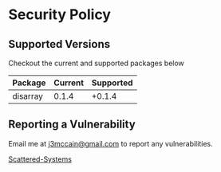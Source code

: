 # Security Policy

## Supported Versions

Checkout the current and supported packages below

| Package  | Current | Supported |
|----------|---------|-----------|
| disarray | 0.1.4   | +0.1.4    |

## Reporting a Vulnerability

Email me at j3mccain@gmail.com to report any vulnerabilities.

[Scattered-Systems](https://scattered-systems.com)